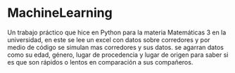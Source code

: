 # MachineLearning
Un trabajo práctico que hice en Python para la materia Matemáticas 3 en la universidad, en este se lee un excel con datos sobre corredores y por medio de código se simulan mas corredores y sus datos.
se agarran datos como su edad, género, lugar de procedencia y lugar de origen para saber si es que son rápidos o lentos en comparación a sus compañeros.

